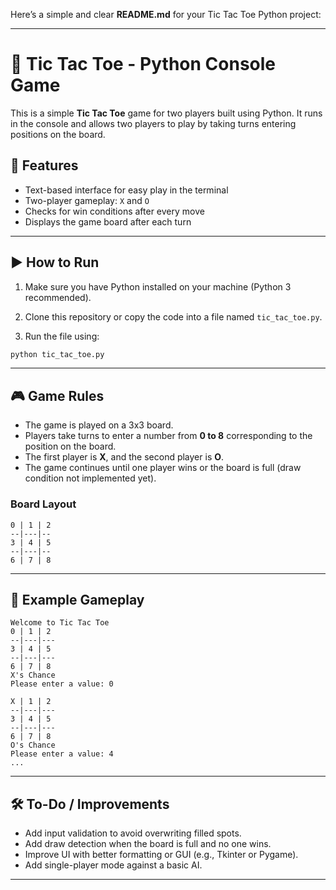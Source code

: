 Here’s a simple and clear **README.md** for your Tic Tac Toe Python project:

---

# 🧩 Tic Tac Toe - Python Console Game

This is a simple **Tic Tac Toe** game for two players built using Python. It runs in the console and allows two players to play by taking turns entering positions on the board.

## 📝 Features

- Text-based interface for easy play in the terminal
- Two-player gameplay: `X` and `O`
- Checks for win conditions after every move
- Displays the game board after each turn

---

## ▶️ How to Run

1. Make sure you have Python installed on your machine (Python 3 recommended).

2. Clone this repository or copy the code into a file named `tic_tac_toe.py`.

3. Run the file using:

```bash
python tic_tac_toe.py
```

---

## 🎮 Game Rules

- The game is played on a 3x3 board.
- Players take turns to enter a number from **0 to 8** corresponding to the position on the board.
- The first player is **X**, and the second player is **O**.
- The game continues until one player wins or the board is full (draw condition not implemented yet).

### Board Layout

```
0 | 1 | 2
--|---|--
3 | 4 | 5
--|---|--
6 | 7 | 8
```

---

## 📌 Example Gameplay

```
Welcome to Tic Tac Toe
0 | 1 | 2 
--|---|---
3 | 4 | 5 
--|---|---
6 | 7 | 8 
X's Chance
Please enter a value: 0

X | 1 | 2 
--|---|---
3 | 4 | 5 
--|---|---
6 | 7 | 8 
O's Chance
Please enter a value: 4
...
```

---

## 🛠️ To-Do / Improvements

- Add input validation to avoid overwriting filled spots.
- Add draw detection when the board is full and no one wins.
- Improve UI with better formatting or GUI (e.g., Tkinter or Pygame).
- Add single-player mode against a basic AI.

---


